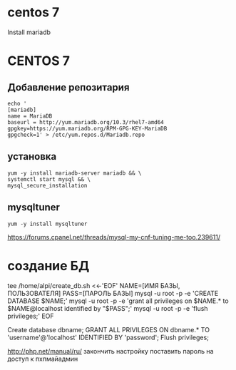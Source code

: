 centos 7
========


Install mariadb


# CENTOS 7

## Добавление репозитария

```
echo '
[mariadb]
name = MariaDB
baseurl = http://yum.mariadb.org/10.3/rhel7-amd64
gpgkey=https://yum.mariadb.org/RPM-GPG-KEY-MariaDB
gpgcheck=1' > /etc/yum.repos.d/Mariadb.repo
```

## установка
```
yum -y install mariadb-server mariadb && \
systemctl start mysql && \
mysql_secure_installation
```

## mysqltuner

```
yum -y install mysqltuner

```


https://forums.cpanel.net/threads/mysql-my-cnf-tuning-me-too.239611/

# создание БД
tee /home/alpi/create_db.sh <<-'EOF'
NAME=[ИМЯ БАЗЫ, ПОЛЬЗОВАТЕЛЯ]
PASS=[ПАРОЛЬ БАЗЫ]
mysql -u root -p -e 'CREATE DATABASE $NAME;'
mysql -u root -p -e 'grant all privileges on $NAME.* to $NAME@localhost identified by "$PASS";'
mysql -u root -p -e 'flush privileges;'
EOF

Create database dbname; 
GRANT ALL PRIVILEGES ON dbname.* TO 'username'@'localhost' IDENTIFIED BY 'password';
Flush privileges;

http://php.net/manual/ru/    закончить настройку
поставить пароль на доступ к пхпмайадмин

